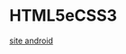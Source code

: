 # HTML5eCSS3
 
<a href="https://github.com/JoooNatan/HTML5eCSS3/blob/main/html-css/Desafios/10/android.html">site android  </a>